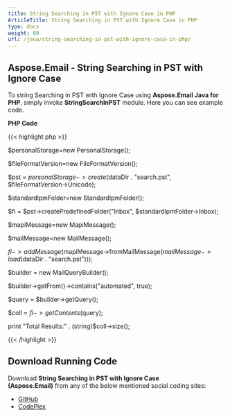 ```yaml
---
title: String Searching in PST with Ignore Case in PHP
ArticleTitle: String Searching in PST with Ignore Case in PHP
type: docs
weight: 80
url: /java/string-searching-in-pst-with-ignore-case-in-php/
---
```


## **Aspose.Email - String Searching in PST with Ignore Case**
To string Searching in PST with Ignore Case using **Aspose.Email Java for PHP**, simply invoke **StringSearchInPST** module. Here you can see example code.

**PHP Code**

{{< highlight php >}}

 $personalStorage=new PersonalStorage();

$fileFormatVersion=new FileFormatVersion();

$pst = $personalStorage->create($dataDir . "search.pst", $fileFormatVersion->Unicode);

$standardIpmFolder=new StandardIpmFolder();

$fi = $pst->createPredefinedFolder("Inbox", $standardIpmFolder->Inbox);

$mapiMessage=new MapiMessage();

$mailMessage=new MailMessage();

$fi->addMessage($mapiMessage->fromMailMessage($mailMessage->load($dataDir . "search.pst")));

$builder = new MailQueryBuilder();

$builder->getFrom()->contains("automated", true);

$query = $builder->getQuery();

$coll = $fi->getContents($query);

print "Total Results:" . (string)$coll->size();

{{< /highlight >}}
## **Download Running Code**
Download **String Searching in PST with Ignore Case (Aspose.Email)** from any of the below mentioned social coding sites:

- [GitHub](https://github.com/aspose-email/Aspose.Email-for-Java/blob/master/Plugins/Aspose_Email_Java_for_PHP/src/aspose/email/ProgrammingOutlook/WorkingWithOutlookPersonalStorage/StringSearchInPST.php)
- [CodePlex](https://archive.codeplex.com/?p=asposeemailjavaphp#src/aspose/email/ProgrammingOutlook/WorkingWithOutlookPersonalStorage/StringSearchInPST.php)
